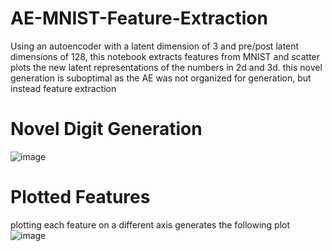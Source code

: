 # AE-MNIST-Feature-Extraction
Using an autoencoder with a latent dimension of 3 and pre/post latent dimensions of 128, this notebook extracts features from MNIST and scatter plots the new latent representations of the numbers in 2d and 3d. this novel generation is suboptimal as the AE was not organized for generation, but instead feature extraction

# Novel Digit Generation
![image](https://github.com/MasterMeep/AE-MNIST-Feature-Extraction/assets/51376656/e10ccd3a-79a1-452d-a2bb-a2dfd676e812)

# Plotted Features
plotting each feature on a different axis generates the following plot
![image](https://github.com/MasterMeep/AE-MNIST-Feature-Extraction/assets/51376656/9e15f5af-9b95-441f-8af2-9c71f83ff2cb)
